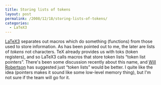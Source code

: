 ```yaml
---
title: Storing lists of tokens
layout: post
permalink: /2008/12/18/storing-lists-of-tokens/
categories:
  - LaTeX3
---
```

[LaTeX3](https://www.latex-project.org/latex3.html) separates out macros which do something (functions) from those used to store information. As has been pointed out to me, the later are lists of _tokens_ not characters. TeX already provides us with toks (token registers), and so LaTeX3 calls macros that store token lists “token list pointers”. There's been some discussion recently about this name, and [Will Robertson](http://www.mecheng.adelaide.edu.au/~will/) has suggested just “token lists” would be better. I quite like the idea (pointers makes it sound like some low-level memory thing), but I'm not sure if the team will go for it.
